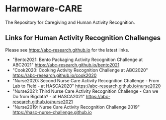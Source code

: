 # Harmoware-CARE
The Repository for Caregiving and Human Activity Recognition.


## Links for Human Activity Recognition Challenges

Please see https://abc-research.github.io for the latest links.

  - "Bento2021: Bento Packaging Activity Recognition Challenge at ABC2021"
    https://abc-research.github.io/bento2021
  - "Cook2020: Cooking Activity Recognition Challenge at ABC2020"
    https://abc-research.github.io/cook2020
  - "Nurse2020: Second Nurse Care Activity Recognition Challenge - From Lab to Field - at HASCA2020"
    https://abc-research.github.io/nurse2020
  - "Nurse2021: Third Nurse Care Activity Recognition Challenge - Can we Do from Bigdata? - at HASCA2021"
    https://abc-research.github.io/nurse2021
  - "Nurse2019: Nurse Care Activity Recognition Challenge 2019"
    https://hasc-nurse-challenge.github.io
